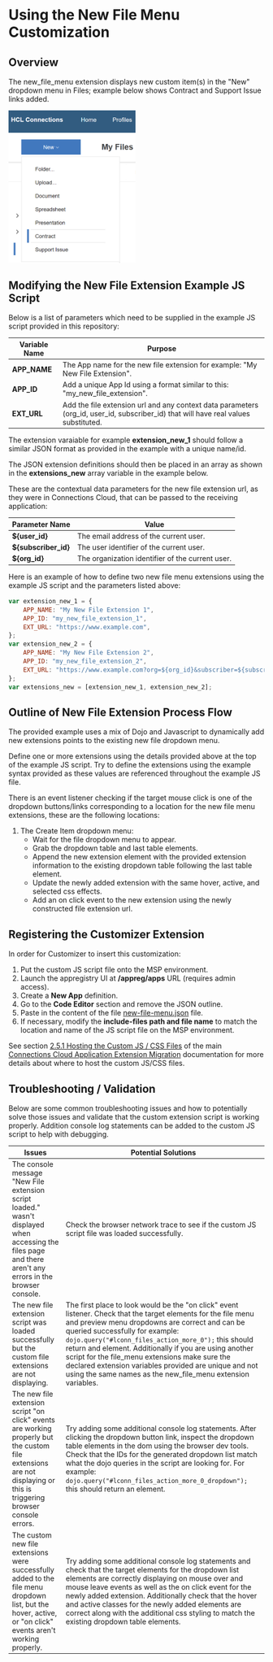 # Using the New File Menu Customization

## Overview
The new_file_menu extension displays new custom item(s) in the "New" dropdown menu in Files; example below shows Contract and Support Issue links added.

<img src="/customizer/docs/images/new-file-custom-actions.png" width="250x"/>

## Modifying the New File Extension Example JS Script
Below is a list of parameters which need to be supplied in the example JS script provided in this repository:

Variable Name | Purpose
------------- | -------
**APP_NAME** | The App name for the new file extension for example: "My New File Extension".
**APP_ID** | Add a unique App Id using a format similar to this: "my_new_file_extension".
**EXT_URL** | Add the file extension url and any context data parameters (org_id, user_id, subscriber_id) that will have real values substituted.

The extension varaiable for example **extension_new_1** should follow a similar JSON format as provided in the example with a unique name/id.

The JSON extension definitions should then be placed in an array as shown in the **extensions_new** array variable in the example below.

These are the contextual data parameters for the new file extension url, as they were in Connections Cloud, that can be passed to the receiving application:

Parameter Name | Value
-------------- | ------
**${user_id}** | The email address of the current user.
**${subscriber_id}** | The user identifier of the current user. 
**${org_id}** | The organization identifier of the current user.

Here is an example of how to define two new file menu extensions using the example JS script and the parameters listed above:
```js
var extension_new_1 = {
    APP_NAME: "My New File Extension 1",
    APP_ID: "my_new_file_extension_1",
    EXT_URL: "https://www.example.com",
};
var extension_new_2 = {
    APP_NAME: "My New File Extension 2",
    APP_ID: "my_new_file_extension_2",
    EXT_URL: "https://www.example.com?org=${org_id}&subscriber=${subscriber_id}&email=${user_id}",
};
var extensions_new = [extension_new_1, extension_new_2];
```

## Outline of New File Extension Process Flow
The provided example uses a mix of Dojo and Javascript to dynamically add new extensions points to the existing new file dropdown menu.

Define one or more extensions using the details provided above at the top of the example JS script. Try to define the extensions using the example syntax provided as these values are referenced throughout the example JS file.

There is an event listener checking if the target mouse click is one of the dropdown buttons/links corresponding to a location for the new file menu extensions, these are the following locations:

1. The Create Item dropdown menu:
    - Wait for the file dropdown menu to appear.
    - Grab the dropdown table and last table elements.
    - Append the new extension element with the provided extension information to the existing dropdown table following the last table element.
    - Update the newly added extension with the same hover, active, and selected css effects.
    - Add an on click event to the new extension using the newly constructed file extension url.

## Registering the Customizer Extension
In order for Customizer to insert this customization:

1. Put the custom JS script file onto the MSP environment.
2. Launch the appregistry UI at **/appreg/apps** URL (requires admin access).
3. Create a **New App** definition.
4. Go to the **Code Editor** section and remove the JSON outline.
5. Paste in the content of the file [new-file-menu.json](./new-file-menu.json) file.
6. If necessary, modify the **include-files path and file name** to match the location and name of the JS script file on the MSP environment.
   
See section [2.5.1 Hosting the Custom JS / CSS Files](/msp/doc/README.md/#251-hosting-the-custom-js--css-files) of the main [Connections Cloud Application Extension Migration](/msp/doc/README.md) documentation for more details about where to host the custom JS/CSS files.

## Troubleshooting / Validation
Below are some common troubleshooting issues and how to potentially solve those issues and validate that the custom extension script is working properly. Addition console log statements can be added to the custom JS script to help with debugging.

Issues | Potential Solutions
------------- | -------
The console message "New File extension script loaded." wasn't displayed when accessing the files page and there aren't any errors in the browser console. | Check the browser network trace to see if the custom JS script file was loaded successfully.
The new file extension script was loaded successfully but the custom file extensions are not displaying. | The first place to look would be the "on click" event listener. Check that the target elements for the file menu and preview menu dropdowns are correct and can be queried successfully for example: ```dojo.query("#lconn_files_action_more_0");``` this should return and element. Additionally if you are using another script for the file_menu extensions make sure the declared extension variables provided are unique and not using the same names as the new_file_menu extension variables.
The new file extension script "on click" events are working properly but the custom file extensions are not displaying or this is triggering browser console errors. | Try adding some additional console log statements. After clicking the dropdown button link, inspect the dropdown table elements in the dom using the browser dev tools. Check that the IDs for the generated dropdown list match what the dojo queries in the script are looking for. For example: ```dojo.query("#lconn_files_action_more_0_dropdown");``` this should return an element.
The custom new file extensions were successfully added to the file menu dropdown list, but the hover, active, or "on click" events aren't working properly. | Try adding some additional console log statements and check that the target elements for the dropdown list elements are correctly displaying on mouse over and mouse leave events as well as the on click event for the newly added extension. Additionally check that the hover and active classes for the newly added elements are correct along with the additional css styling to match the existing dropdown table elements.
